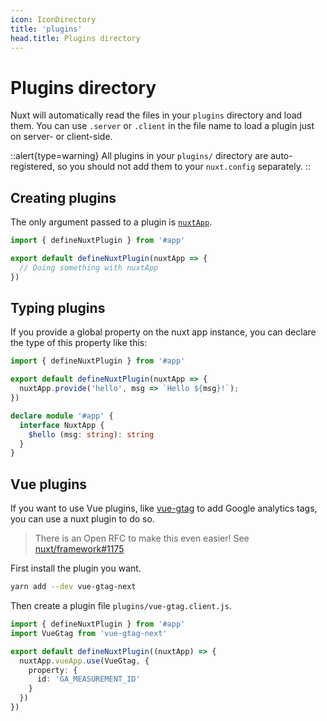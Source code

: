 ```yaml
---
icon: IconDirectory
title: 'plugins'
head.title: Plugins directory
---
```


# Plugins directory

Nuxt will automatically read the files in your `plugins` directory and load them. You can use `.server` or `.client` in the file name to load a plugin just on server- or client-side.

::alert{type=warning}
All plugins in your `plugins/` directory are auto-registered, so you should not add them to your `nuxt.config` separately.
::

## Creating plugins

The only argument passed to a plugin is [`nuxtApp`](/docs/usage/nuxt-app).

```ts
import { defineNuxtPlugin } from '#app'

export default defineNuxtPlugin(nuxtApp => {
  // Doing something with nuxtApp
})
```

## Typing plugins

If you provide a global property on the nuxt app instance, you can declare the type of this property like this:

```ts
import { defineNuxtPlugin } from '#app'

export default defineNuxtPlugin(nuxtApp => {
  nuxtApp.provide('hello', msg => `Hello ${msg}!`);
})

declare module '#app' {
  interface NuxtApp {
    $hello (msg: string): string
  }
}
```

## Vue plugins

If you want to use Vue plugins, like [vue-gtag](https://github.com/MatteoGabriele/vue-gtag) to add Google analytics tags, you can use a nuxt plugin to do so.

> There is an Open RFC to make this even easier! See [nuxt/framework#1175](https://github.com/nuxt/framework/discussions/1175)

First install the plugin you want.

```bash
yarn add --dev vue-gtag-next
```

Then create a plugin file `plugins/vue-gtag.client.js`.

```ts
import { defineNuxtPlugin } from '#app'
import VueGtag from 'vue-gtag-next'

export default defineNuxtPlugin((nuxtApp) => {
  nuxtApp.vueApp.use(VueGtag, {
    property: {
      id: 'GA_MEASUREMENT_ID'
    }
  })
})
```
